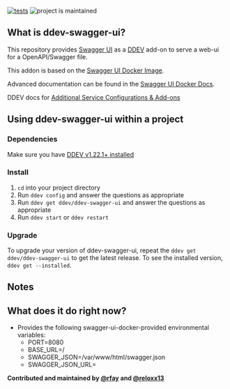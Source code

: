 [![tests](https://github.com/ddev/ddev-swagger-ui/actions/workflows/tests.yml/badge.svg)](https://github.com/ddev/ddev-swagger-ui/actions/workflows/tests.yml) ![project is maintained](https://img.shields.io/maintenance/yes/2024.svg)

## What is ddev-swagger-ui?

This repository provides [Swagger UI](https://swagger.io/tools/swagger-ui/) as a [DDEV](https://ddev.com/) add-on to serve a web-ui for a OpenAPI/Swagger file.

This addon is based on the [Swagger UI Docker Image](https://hub.docker.com/r/swaggerapi/swagger-ui).

Advanced documentation can be found in the [Swagger UI Docker Docs](https://github.com/swagger-api/swagger-ui/blob/master/docs/usage/installation.md#docker).

DDEV docs for [Additional Service Configurations & Add-ons](https://ddev.readthedocs.io/en/latest/users/extend/additional-services/)


## Using ddev-swagger-ui within a project
### Dependencies

Make sure you have [DDEV v1.22.1+ installed](https://ddev.readthedocs.io/en/latest/users/install/ddev-installation/)

### Install
1. `cd` into your project directory
2. Run `ddev config` and answer the questions as appropriate
3. Run `ddev get ddev/ddev-swagger-ui` and answer the questions as appropriate
4. Run `ddev start` or `ddev restart`

### Upgrade

To upgrade your version of ddev-swagger-ui, repeat the `ddev get ddev/ddev-swagger-ui` to get the latest release. To see the installed version, `ddev get --installed`.

## Notes

## What does it do right now?

* Provides the following swagger-ui-docker-provided environmental variables:
   * PORT=8080
   * BASE_URL=/
   * SWAGGER_JSON=/var/www/html/swagger.json
   * SWAGGER_JSON_URL=

**Contributed and maintained by [@rfay](https://github.com/rfay) and [@reloxx13](https://github.com/reloxx13)**


